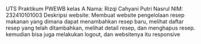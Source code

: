 UTS Praktikum PWEWB kelas A
Nama: Rizqi Cahyani Putri Nasrul
NIM: 232410101003
Deskripsi website: Membuat website pengelolaan resep makanan yang dimana dapat menambahkan resep baru, melihat daftar resep yang telah ditambahkan, melihat detail resep, dan menghapus resep. kemudian bisa juga melakukan logout, dan websitenya itu responsive
